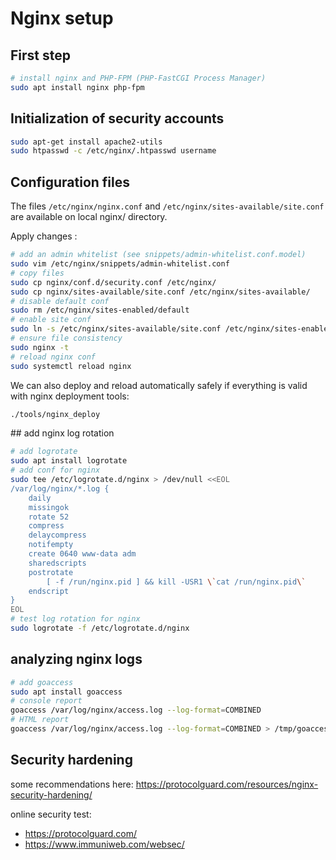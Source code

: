 # Nginx setup

## First step

```bash
# install nginx and PHP-FPM (PHP-FastCGI Process Manager)
sudo apt install nginx php-fpm
```

## Initialization of security accounts

```bash
sudo apt-get install apache2-utils
sudo htpasswd -c /etc/nginx/.htpasswd username
```

## Configuration files

The files `/etc/nginx/nginx.conf` and `/etc/nginx/sites-available/site.conf` are available on local nginx/ directory.

Apply changes :
```bash
# add an admin whitelist (see snippets/admin-whitelist.conf.model)
sudo vim /etc/nginx/snippets/admin-whitelist.conf
# copy files
sudo cp nginx/conf.d/security.conf /etc/nginx/
sudo cp nginx/sites-available/site.conf /etc/nginx/sites-available/
# disable default conf
sudo rm /etc/nginx/sites-enabled/default
# enable site conf
sudo ln -s /etc/nginx/sites-available/site.conf /etc/nginx/sites-enabled/
# ensure file consistency
sudo nginx -t
# reload nginx conf
sudo systemctl reload nginx
```

We can also deploy and reload automatically safely if everything is valid with nginx deployment tools:

```bash
./tools/nginx_deploy
```

## add nginx log rotation

```bash
# add logrotate
sudo apt install logrotate
# add conf for nginx
sudo tee /etc/logrotate.d/nginx > /dev/null <<EOL
/var/log/nginx/*.log {
    daily
    missingok
    rotate 52
    compress
    delaycompress
    notifempty
    create 0640 www-data adm
    sharedscripts
    postrotate
        [ -f /run/nginx.pid ] && kill -USR1 \`cat /run/nginx.pid\`
    endscript
}
EOL
# test log rotation for nginx
sudo logrotate -f /etc/logrotate.d/nginx
```

## analyzing nginx logs

```bash
# add goaccess
sudo apt install goaccess
# console report
goaccess /var/log/nginx/access.log --log-format=COMBINED
# HTML report
goaccess /var/log/nginx/access.log --log-format=COMBINED > /tmp/goaccess-report.html
```

## Security hardening

some recommendations here: https://protocolguard.com/resources/nginx-security-hardening/

online security test: 
* https://protocolguard.com/ 
* https://www.immuniweb.com/websec/

